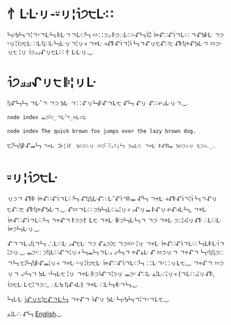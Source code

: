 # 忄ᒷᒷㇼ-⸚ㇼ¦าํ੭੮ᒷ∷

𠃑⸚ᕊ𠃑ㄱ¦ㄱ⸚ㄱᒷ𠃑 𝄆ᒷㄱㄱᒷ∷𠃑 𝌂∷੭⟓ 𝄆੭∴ᒷ∷-ᖋ𠃑าํ¦¦ าํ⫧ᖋ∷ᖋาํㄱᒷ∷ ㄱᖋᕊ𝄆ᒷ ㄱ੭ ⸚ㇼ¦าํ੭੮ᒷ ∷ᒷ!¡∷ᒷ𠃑ᒷㇼㄱ¦ㇼ⫞ ㄱ⫧ᒷ ⫞ᖋ𝄆ᖋาํㄱ¦าํ 𠃑ㄱᖋㇼ੮ᖋ∷੮ ᖋ𝄆!¡⫧ᖋᕊᒷㄱ 𝌂੭⸚ㇼ੮ ¦ㇼ าํ੭⟓⟓ᖋㇼ੮ᒷ∷ 忄ᒷᒷㇼ.\_.

# าํ੭⟓⟓ᖋㇼ੮ 𝄆¦ㇼᒷ

!¡ᖋ𠃑𠃑 ㄱᒷꜘㄱ ㄱ੭ ᕊᒷ ㄱ∷ᖋㇼ𠃑𝄆ᖋㄱᒷ੮ ᖋ𠃑 ᖋㇼ ᖋ∷⫞⸚⟓ᒷㇼㄱ.\_.

`node index 𝍡੭⸚∷_ㄱᒷꜘㄱ_⫧ᒷ∷ᒷ `

```bash
node index The quick brown fox jumps over the lazy brown dog.
```
੮¦𠃑!¡𝄆ᖋ𝍡𠃑 `ㄱ⫧ᒷ ᑑ⸚¦าํ忄 ᕊ∷੭∴ㇼ 𝌂੭ꜘ ⁝⸚⟓!¡𠃑 ੭⫨ᒷ∷ ㄱ⫧ᒷ 𝄆ᖋՈ𝍡 ᕊ∷੭∴ㇼ ੮੭⫞._.`

# ⸚ㇼ¦าํ੭੮ᒷ

ㇼ੭ㄱ ᖋ𝄆𝄆 าํ⫧ᖋ∷ᖋาํㄱᒷ∷𠃑 ᖋ!¡!¡ᒷᖋ∷ ᒷꜘᖋาํㄱ𝄆𝍡 ᖋ𠃑 ㄱ⫧ᒷ ⫞ᖋ𝄆ᖋาํㄱ¦าํ 𠃑ㄱᖋㇼ੮ᖋ∷੮ ᖋ𝄆!¡⫧ᖋᕊᒷㄱ.\_. ᖋ𝌂ㄱᒷ∷ ੭ᕊ𠃑ᒷ∷⫨¦ㇼ⫞ ⟓ᖋㇼ𝍡 𝄆ᖋㇼ⫞⸚ᖋ⫞ᒷ𠃑, ㄱ⫧ᒷ าํ⫧ᖋ∷ᖋาํㄱᒷ∷𠃑 ㄱ⫧ᖋㄱ 𝄆੭੭忄ᒷ੮ ㄱ⫧ᒷ าํ𝄆੭𠃑ᒷ𠃑ㄱ ㄱ੭ ㄱ⫧ᒷ ੭∷¦⫞¦ㇼᖋ𝄆 ∴ᒷ∷ᒷ าํ⫧੭𠃑ᒷㇼ.\_.

ᖋㄱㄱᒷ⟓!¡ㄱ𠃑 ∴ᒷ∷ᒷ ⟓ᖋ੮ᒷ ㄱ੭ ᖋ⫨੭¦੮ ㄱ੭𝌂⸚ ¦ㇼ ㄱ⫧ᒷ าํ⫧ᖋ∷ᖋาํㄱᒷ∷ 𠃑ᒷ𝄆ᒷาํㄱ¦੭ㇼ.\_. 𝍡੭⸚∷ ੭!¡ᒷ∷ᖋㄱ¦ㇼ⫞ 𠃑𝍡𠃑ㄱᒷ⟓ ⟓⸚𠃑ㄱ ⫧ᖋ⫨ᒷ ᖋ 𝌂੭ㇼㄱ ㄱ⫧ᖋㄱ 𠃑⸚!¡!¡੭∷ㄱ𠃑 ੮¦𠃑!¡𝄆ᖋ𝍡¦ㇼ⫞ ㄱ⫧ᒷ ⸚ㇼ¦าํ੭੮ᒷ าํ⫧ᖋ∷ᖋาํㄱᒷ∷𠃑 ∷ᒷㄱ⸚∷ㇼᒷ੮.\_. ㄱ⫧ᖋㄱ 𝌂੭ㇼㄱ ⟓⸚𠃑ㄱ ᕊᒷ ⸚𠃑ᒷ੮ ¦ㇼ ㄱ⫧ᒷ 𝄆੭าํᖋㄱ¦੭ㇼ 𝍡੭⸚ ᖋ∷ᒷ ⫨¦ᒷ∴¦ㇼ⫞ (ㄱᒷ∷⟓¦ㇼᖋ𝄆, าํ੭੮ᒷ ᒷ੮¦ㄱ੭∷, ∴ᒷᕊ !¡ᖋ⫞ᒷ) ㄱ⫧ᒷ ∷ᒷ𠃑⸚𝄆ㄱ𠃑.\_.

𠃑ᒷᒷ [าํᖋㇼ੮¦੮ᖋㄱᒷ𠃑](./unicode.md) ㄱ⫧ᖋㄱ าํᖋㇼ ᕊᒷ 𠃑⸚ᕊ𠃑ㄱ¦ㄱ⸚ㄱᒷ੮.\_.

⫨¦ᒷ∴ ᖋ𠃑 [English](./README.md).\_.

